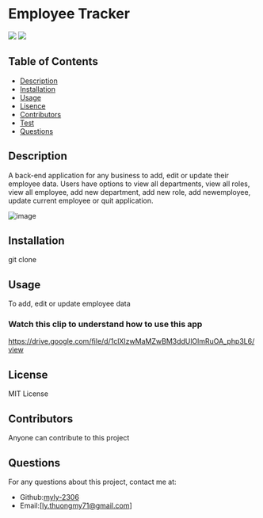 # Employee Tracker
![](https://img.shields.io/badge/license-MIT-blue)
  ![]([MIT](https://www.mit.edu/~amini/LICENSE.md))
  

## Table of Contents
* [Description](#Description)
* [Installation](#Installation)
* [Usage](#Usage)
* [Lisence](#Lisence)
* [Contributors](#Contributors)
* [Test](#Test)
* [Questions](#Questions)

## Description
A back-end application for any business to add, edit or update their employee data. Users have options to view all departments, view all roles, view all employee, add new department, add new role, add newemployee, update current employee or quit application. 

![image](https://user-images.githubusercontent.com/83524121/133004145-b0f0d755-12fc-46d4-a4b7-330af4509c75.png)

## Installation
git clone

## Usage
To add, edit or update employee data
### Watch this clip to understand how to use this app
https://drive.google.com/file/d/1clXIzwMaMZwBM3ddUlOlmRuOA_php3L6/view

## License
MIT License

## Contributors
Anyone can contribute to this project


## Questions
For any questions about this project, contact me at:
- Github:[myly-2306](https://github.com/myly-2306)
- Email:[ly.thuongmy71@gmail.com]



